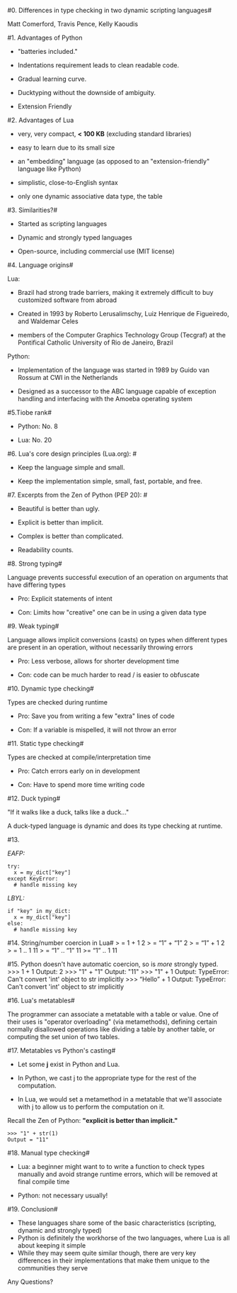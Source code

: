 #0. Differences in type checking in two dynamic scripting languages#

Matt Comerford, Travis Pence, Kelly Kaoudis

#1. Advantages of Python

  - "batteries included."

  - Indentations requirement leads to clean readable code.

  - Gradual learning curve.

  - Ducktyping without the downside of ambiguity.

  - Extension Friendly

#2. Advantages of Lua

- very, very compact, **< 100 KB** (excluding standard libraries)

- easy to learn due to its small size

- an "embedding" language (as opposed to an "extension-friendly" language like Python)

- simplistic, close-to-English syntax

- only one dynamic associative data type, the table

#3. Similarities?#

- Started as scripting languages

- Dynamic and strongly typed languages

- Open-source, including commercial use (MIT license)

#4. Language origins#

Lua:

- Brazil had strong trade barriers, making it extremely difficult to buy customized software from abroad

- Created in 1993 by Roberto Lerusalimschy, Luiz Henrique de Figueiredo, and Waldemar Celes

- members of the Computer Graphics Technology Group (Tecgraf) at the Pontifical Catholic University of Rio de Janeiro, Brazil

Python:

- Implementation of the language was started in 1989 by Guido van Rossum at CWI in the Netherlands

- Designed as a successor to the ABC language capable of exception handling and interfacing with the Amoeba operating system

#5.Tiobe rank#

- Python: No. 8

- Lua: No. 20

#6. Lua's core design principles (Lua.org): #

- Keep the language simple and small.

- Keep the implementation simple, small, fast, portable, and free.

#7. Excerpts from the Zen of Python (PEP 20): #

- Beautiful is better than ugly.

- Explicit is better than implicit.

- Complex is better than complicated.

- Readability counts.
  
#8. Strong typing#

Language prevents successful execution of an operation on arguments that have differing types

- Pro: Explicit statements of intent 

- Con: Limits how "creative" one can be in using a given data type

#9. Weak typing#

Language allows implicit conversions (casts) on types when different types are present in an operation,
without necessarily throwing errors

- Pro: Less verbose, allows for shorter development time

- Con: code can be much harder to read / is easier to obfuscate

#10. Dynamic type checking#

Types are checked during runtime

- Pro: Save you from writing a few "extra" lines of code

- Con: If a variable is mispelled, it will not throw an error

#11. Static type checking#

Types are checked at compile/interpretation time

- Pro: Catch errors early on in development

- Con: Have to spend more time writing code

#12. Duck typing#

"If it walks like a duck, talks like a duck..." 

A duck-typed language is dynamic and does its type checking at runtime.

#13.

_EAFP:_

    try:
      x = my_dict["key"]
    except KeyError:
      # handle missing key
_LBYL:_

    if "key" in my_dict:
      x = my_dict["key"]
    else:
      # handle missing key

#14. String/number coercion in Lua#
    > = 1 + 1
    2
    > = “1” + “1”
    2
    > = “1” + 1
    2
    > = 1 .. 1
    11
    > = “1” .. “1”
    11
    >= “1” .. 1
    11

#15. Python doesn't have automatic coercion, so is *more* strongly typed.
    >>> 1 + 1
    Output: 2
    >>> "1" + "1"
    Output: "11"
    >>> "1" + 1
    Output: TypeError: Can't convert 'int' 
    object to str implicitly
    >>> “Hello” + 1
    Output: TypeError: Can't convert 'int' 
    object to str implicitly

#16. Lua's metatables#

The programmer can associate a metatable with a table or value. One of their uses is "operator overloading" (via metamethods),
defining certain normally disallowed operations like dividing a table by another table, or computing the set union of two tables.

#17. Metatables vs Python's casting#

- Let some **j** exist in Python and Lua.

- In Python, we cast j to the appropriate type for the rest of the computation.

- In Lua, we would set a metamethod in a metatable that we'll associate with j to allow us to perform the computation on it.

Recall the Zen of Python:
__"explicit is better than implicit."__  

    >>> "1" + str(1)
    Output = "11"
    
#18. Manual type checking#

- Lua: a beginner might want to to write a function to check types manually and avoid strange runtime errors,
  which will be removed at final compile time

- Python: not necessary usually!

#19. Conclusion#
- These languages share some of the basic characteristics (scripting, dynamic and strongly typed)
- Python is definitely the workhorse of the two languages, where Lua is all about keeping it simple
- While they may seem quite similar though, there are very key differences in their implementations that make them unique to the communities they serve

Any Questions? 
